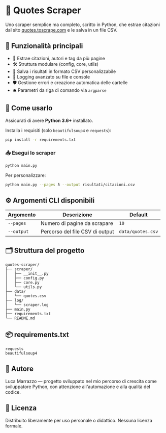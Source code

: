 # 📝 Quotes Scraper

Uno scraper semplice ma completo, scritto in Python, che estrae citazioni dal sito [quotes.toscrape.com](http://quotes.toscrape.com) e le salva in un file CSV.

## 🚀 Funzionalità principali

- 📄 Estrae citazioni, autori e tag da più pagine
- 🛠️ Struttura modulare (config, core, utils)
- 🧾 Salva i risultati in formato CSV personalizzabile
- 🧠 Logging avanzato su file e console
- 🛡️ Gestione errori e creazione automatica delle cartelle
- 🛎️ Parametri da riga di comando via `argparse`

## 🧪 Come usarlo

Assicurati di avere **Python 3.6+** installato.

Installa i requisiti (solo `beautifulsoup4` e `requests`):

```bash
pip install -r requirements.txt
```

### 📥 Esegui lo scraper

```bash
python main.py
```

Per personalizzare:

```bash
python main.py --pages 5 --output risultati/citazioni.csv
```

## ⚙️ Argomenti CLI disponibili

| Argomento     | Descrizione                            | Default                |
|---------------|----------------------------------------|------------------------|
| `--pages`     | Numero di pagine da scrapare           | `10`                   |
| `--output`    | Percorso del file CSV di output        | `data/quotes.csv`      |

## 🗂️ Struttura del progetto

```
quotes-scraper/
├── scraper/
│   ├── __init__.py
│   ├── config.py
│   ├── core.py
│   └── utils.py
├── data/
│   └── quotes.csv
├── log/
│   └── scraper.log
├── main.py
├── requirements.txt
└── README.md
```

## 📦 requirements.txt

```
requests
beautifulsoup4
```

## 👤 Autore

Luca Marrazzo — progetto sviluppato nel mio percorso di crescita come sviluppatore Python, con attenzione all'automazione e alla qualità del codice.

## 📝 Licenza

Distribuito liberamente per uso personale o didattico. Nessuna licenza formale.